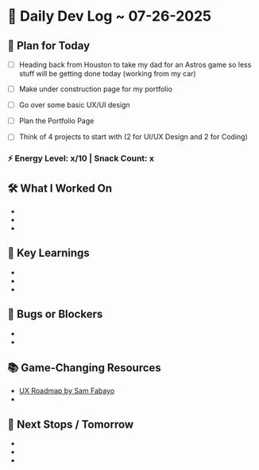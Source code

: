 # 📅 Daily Dev Log ~ 07-26-2025

## 🧠 Plan for Today

- [ ] Heading back from Houston to take my dad for an Astros game so less stuff will be getting done today (working from my car)

- [ ] Make under construction page for my portfolio

- [ ] Go over some basic UX/UI design

- [ ] Plan the Portfolio Page

- [ ] Think of 4 projects to start with (2 for UI/UX Design and 2 for Coding)

### ⚡ Energy Level: x/10 | Snack Count: x

## 🛠️ What I Worked On

-
-
-

## 💭 Key Learnings

-
-
-

## 🧩 Bugs or Blockers

-
-

## 📚 Game-Changing Resources

- [UX Roadmap by Sam Fabayo](https://www.youtube.com/watch?v=2zaP8Zsy698)
-

## 🚀 Next Stops / Tomorrow

-
-
-
